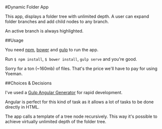 #Dynamic Folder App

This app, displays a folder tree with unlimited depth.
A user can expand folder branches and add child nodes to any branch.

An active branch is always highlighted.

##Usage

You need [npm](https://docs.npmjs.com/getting-started/installing-node), [bower](http://bower.io/#install-bower) and [gulp](https://github.com/gulpjs/gulp/blob/master/docs/getting-started.md) to run the app.

Run `$ npm install`, `$ bower install`, `gulp serve` and you're good.

Sorry for a ton (~160mb) of files. That's the price we'll have to pay for using Yoeman.

##Choices & Decisions

I've used a [Gulp Angular Generator](https://github.com/Swiip/generator-gulp-angular) for rapid development.

Angular is perfect for this kind of task as it allows a lot of tasks to be done directly in HTML.

The app calls a template of a tree node recursively. This way it's possible to achieve virtually unlimited depth of the folder tree.